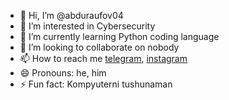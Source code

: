 - 👋 Hi, I’m @abduraufov04
- 👀 I’m interested in Cybersecurity
- 🌱 I’m currently learning Python coding language
- 💞️ I’m looking to collaborate on nobody 
- 📫 How to reach me [telegram](https://t.me/abduraufov04), [instagram](https://www.instagram.com/abduraufov04/)
- 😄 Pronouns: he, him
- ⚡ Fun fact: Kompyuterni tushunaman

<!---
abduraufov04/abduraufov04 is a ✨ special ✨ repository because its `README.md` (this file) appears on your GitHub profile.
You can click the Preview link to take a look at your changes.
--->
